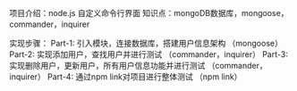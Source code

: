 项目介绍：node.js 自定义命令行界面
知识点：mongoDB数据库，mongoose，commander，inquirer


实现步骤：
Part-1: 引入模块，连接数据库，搭建用户信息架构 （mongoose）
Part-2: 实现添加用户，查找用户并进行测试 （commander，inquirer）
Part-3: 实现删除用户，更新用户，所有用户信息功能并进行测试 （commander，inquirer）
Part-4: 通过npm link对项目进行整体测试 （npm link）